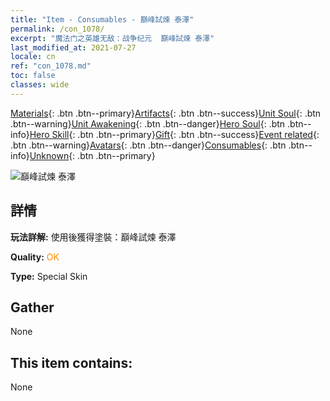 ```yaml
---
title: "Item - Consumables - 巔峰試煉 泰澤"
permalink: /con_1078/
excerpt: "魔法门之英雄无敌：战争纪元  巔峰試煉 泰澤"
last_modified_at: 2021-07-27
locale: cn
ref: "con_1078.md"
toc: false
classes: wide
---
```

 [Materials](/ItemsCN/){: .btn .btn--primary}[Artifacts](/ItemsCN/Artifacts/){: .btn .btn--success}[Unit Soul](/ItemsCN/UnitSoul/){: .btn .btn--warning}[Unit Awakening](/ItemsCN/UnitAwakening/){: .btn .btn--danger}[Hero Soul](/ItemsCN/HeroSoul/){: .btn .btn--info}[Hero Skill](/ItemsCN/HeroSkill/){: .btn .btn--primary}[Gift](/ItemsCN/Gift/){: .btn .btn--success}[Event related](/ItemsCN/Events/){: .btn .btn--warning}[Avatars](/ItemsCN/Avatars/){: .btn .btn--danger}[Consumables](/ItemsCN/Consumables/){: .btn .btn--info}[Unknown](/ItemsCN/Unknown/){: .btn .btn--primary}

 ![巔峰試煉 泰澤](/images/h/h_Tazar2.jpg)

## 詳情
 **玩法詳解:** 使用後獲得塗裝：巔峰試煉 泰澤

 **Quality:** <span style="color: #FF8C00">OK</span>

 **Type:** Special Skin

## Gather

  None

## This item contains:

  None

